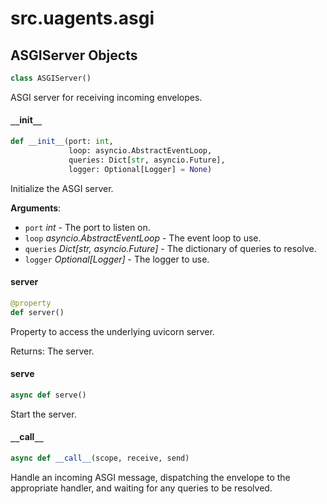 <a id="src.uagents.asgi"></a>

# src.uagents.asgi

<a id="src.uagents.asgi.ASGIServer"></a>

## ASGIServer Objects

```python
class ASGIServer()
```

ASGI server for receiving incoming envelopes.

<a id="src.uagents.asgi.ASGIServer.__init__"></a>

#### `__`init`__`

```python
def __init__(port: int,
             loop: asyncio.AbstractEventLoop,
             queries: Dict[str, asyncio.Future],
             logger: Optional[Logger] = None)
```

Initialize the ASGI server.

**Arguments**:

- `port` _int_ - The port to listen on.
- `loop` _asyncio.AbstractEventLoop_ - The event loop to use.
- `queries` _Dict[str, asyncio.Future]_ - The dictionary of queries to resolve.
- `logger` _Optional[Logger]_ - The logger to use.

<a id="src.uagents.asgi.ASGIServer.server"></a>

#### server

```python
@property
def server()
```

Property to access the underlying uvicorn server.

Returns: The server.

<a id="src.uagents.asgi.ASGIServer.serve"></a>

#### serve

```python
async def serve()
```

Start the server.

<a id="src.uagents.asgi.ASGIServer.__call__"></a>

#### `__`call`__`

```python
async def __call__(scope, receive, send)
```

Handle an incoming ASGI message, dispatching the envelope to the appropriate handler,
and waiting for any queries to be resolved.

